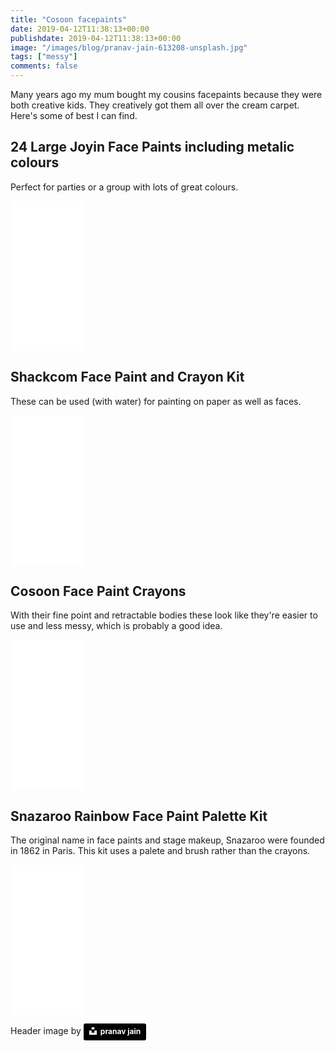 ```yaml
---
title: "Cosoon facepaints"
date: 2019-04-12T11:38:13+00:00
publishdate: 2019-04-12T11:38:13+00:00
image: "/images/blog/pranav-jain-613208-unsplash.jpg"
tags: ["messy"]
comments: false
---
```


Many years ago my mum bought my cousins facepaints because they were both creative kids.  They creatively got them all over the cream carpet.  Here's some of best I can find.


## 24 Large Joyin Face Paints including metalic colours

Perfect for parties or a group with lots of great colours.

<iframe style="width:120px;height:240px;" marginwidth="0" marginheight="0" scrolling="no" frameborder="0" src="//ws-eu.amazon-adsystem.com/widgets/q?ServiceVersion=20070822&OneJS=1&Operation=GetAdHtml&MarketPlace=GB&source=ss&ref=as_ss_li_til&ad_type=product_link&tracking_id=wwwcoldclimat-21&language=en_GB&marketplace=amazon&region=GB&placement=B075FH22G4&asins=B075FH22G4&linkId=a6a60c8c4ca0bb4bf30d9fd11a741040&show_border=true&link_opens_in_new_window=true"></iframe>

## Shackcom Face Paint and Crayon Kit

These can be used (with water) for painting on paper as well as faces.  

<iframe style="width:120px;height:240px;" marginwidth="0" marginheight="0" scrolling="no" frameborder="0" src="//ws-eu.amazon-adsystem.com/widgets/q?ServiceVersion=20070822&OneJS=1&Operation=GetAdHtml&MarketPlace=GB&source=ss&ref=as_ss_li_til&ad_type=product_link&tracking_id=wwwcoldclimat-21&language=en_GB&marketplace=amazon&region=GB&placement=B075JD3WJ6&asins=B075JD3WJ6&linkId=96493f555a87e1f1c389811822228c96&show_border=true&link_opens_in_new_window=true"></iframe>

## Cosoon Face Paint Crayons

With their fine point and retractable bodies these look like they're easier to use and less messy, which is probably a good idea.

<iframe style="width:120px;height:240px;" marginwidth="0" marginheight="0" scrolling="no" frameborder="0" src="//ws-eu.amazon-adsystem.com/widgets/q?ServiceVersion=20070822&OneJS=1&Operation=GetAdHtml&MarketPlace=GB&source=ss&ref=as_ss_li_til&ad_type=product_link&tracking_id=wwwcoldclimat-21&language=en_GB&marketplace=amazon&region=GB&placement=B07DWXFT5Y&asins=B07DWXFT5Y&linkId=60158490af5838465c7f811dcef1dbb1&show_border=true&link_opens_in_new_window=true"></iframe>

## Snazaroo Rainbow Face Paint Palette Kit

The original name in face paints and stage makeup, Snazaroo were founded in 1862 in Paris.  This kit uses a palete and brush rather than the crayons.

<iframe style="width:120px;height:240px;" marginwidth="0" marginheight="0" scrolling="no" frameborder="0" src="//ws-eu.amazon-adsystem.com/widgets/q?ServiceVersion=20070822&OneJS=1&Operation=GetAdHtml&MarketPlace=GB&source=ss&ref=as_ss_li_til&ad_type=product_link&tracking_id=wwwcoldclimat-21&language=en_GB&marketplace=amazon&region=GB&placement=B002LSLTG8&asins=B002LSLTG8&linkId=71bced31f0edca2321d486c18bd3f1b5&show_border=true&link_opens_in_new_window=true"></iframe>

Header image by <a style="background-color:black;color:white;text-decoration:none;padding:4px 6px;font-family:-apple-system, BlinkMacSystemFont, &quot;San Francisco&quot;, &quot;Helvetica Neue&quot;, Helvetica, Ubuntu, Roboto, Noto, &quot;Segoe UI&quot;, Arial, sans-serif;font-size:12px;font-weight:bold;line-height:1.2;display:inline-block;border-radius:3px" href="https://unsplash.com/@peejayvisual?utm_medium=referral&amp;utm_campaign=photographer-credit&amp;utm_content=creditBadge" target="_blank" rel="noopener noreferrer" title="Download free do whatever you want high-resolution photos from pranav jain"><span style="display:inline-block;padding:2px 3px"><svg xmlns="http://www.w3.org/2000/svg" style="height:12px;width:auto;position:relative;vertical-align:middle;top:-2px;fill:white" viewBox="0 0 32 32"><title>unsplash-logo</title><path d="M10 9V0h12v9H10zm12 5h10v18H0V14h10v9h12v-9z"></path></svg></span><span style="display:inline-block;padding:2px 3px">pranav jain</span></a>